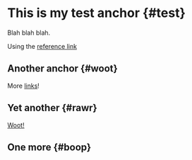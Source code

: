 # This is my test anchor {#test}

Blah blah blah.

Using the [reference link][foo]

## Another anchor {#woot}

More [links][bar]!

## Yet another {#rawr}

[Woot!][boo]

## One more {#boop}

[foo]: ../ref1.md#test "Quotation mark!"
[bar]: ../ref1.md#woot (Parentheses!)
[boo]: ../ref1.md#rawr 'Single quotes!'
[bab]: ../ref1.md#boop